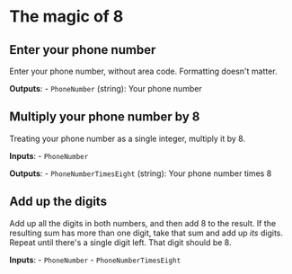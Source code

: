 # The magic of 8

## Enter your phone number

Enter your phone number, without area code. Formatting doesn't matter.

**Outputs**:
    - `PhoneNumber` (string): Your phone number

## Multiply your phone number by 8

Treating your phone number as a single integer, multiply it by 8.

**Inputs**:
    - `PhoneNumber`

**Outputs**:
    - `PhoneNumberTimesEight` (string): Your phone number times 8

## Add up the digits

Add up all the digits in both numbers, and then add 8 to the result. If the resulting sum
has more than one digit, take that sum and add up _its_ digits. Repeat until there's a single
digit left. That digit should be 8.

**Inputs**:
    - `PhoneNumber`
    - `PhoneNumberTimesEight`

